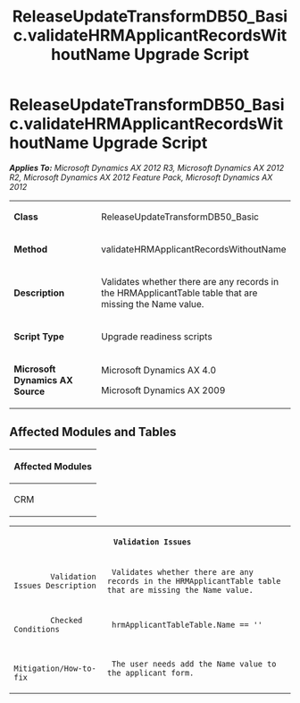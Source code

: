 ﻿---
title: ReleaseUpdateTransformDB50_Basic.validateHRMApplicantRecordsWithoutName Upgrade Script
TOCTitle: ReleaseUpdateTransformDB50_Basic.validateHRMApplicantRecordsWithoutName Upgrade Script
ms:assetid: 722edb06-65a9-497c-f51f-419392dc9aac
ms:mtpsurl: https://msdn.microsoft.com/en-us/library/JJ685818(v=AX.60)
ms:contentKeyID: 49709018
ms.date: 05/18/2015
mtps_version: v=AX.60
---

# ReleaseUpdateTransformDB50\_Basic.validateHRMApplicantRecordsWithoutName Upgrade Script 


_**Applies To:** Microsoft Dynamics AX 2012 R3, Microsoft Dynamics AX 2012 R2, Microsoft Dynamics AX 2012 Feature Pack, Microsoft Dynamics AX 2012_

<table>
<colgroup>
<col style="width: 50%" />
<col style="width: 50%" />
</colgroup>
<tbody>
<tr class="odd">
<td><p><strong>Class</strong></p></td>
<td><p>ReleaseUpdateTransformDB50_Basic</p></td>
</tr>
<tr class="even">
<td><p><strong>Method</strong></p></td>
<td><p>validateHRMApplicantRecordsWithoutName</p></td>
</tr>
<tr class="odd">
<td><p><strong>Description</strong></p></td>
<td><p>Validates whether there are any records in the HRMApplicantTable table that are missing the Name value.</p></td>
</tr>
<tr class="even">
<td><p><strong>Script Type</strong></p></td>
<td><p>Upgrade readiness scripts</p></td>
</tr>
<tr class="odd">
<td><p><strong>Microsoft Dynamics AX Source</strong></p></td>
<td><p>Microsoft Dynamics AX 4.0</p>
<p>Microsoft Dynamics AX 2009</p></td>
</tr>
</tbody>
</table>


## Affected Modules and Tables

<table>
<colgroup>
<col style="width: 100%" />
</colgroup>
<thead>
<tr class="header">
<th><p>Affected Modules</p></th>
</tr>
</thead>
<tbody>
<tr class="odd">
<td><p>CRM</p></td>
</tr>
</tbody>
</table>


<table xmlns="http://www.w3.org/1999/xhtml">
              <tr><th colspan="2">
		
   <p>
   
	 Validation Issues
  </p>
  </th></tr>
              <tr><td>
		
   <p>
   
	 
            Validation Issues Description
          
  </p>
  </td><td>
		
   <p>
   
	 Validates whether there are any records in the HRMApplicantTable table that are missing the Name value.
  </p>
  </td></tr>
              <tr><td>
		
   <p>
   
	 
            Checked Conditions
          
  </p>
  </td><td>
		
   <p>
   
	 hrmApplicantTableTable.Name == ''
  </p>
  </td></tr>
              <tr><td>
		
   <p>
   
	 
            Mitigation/How-to-fix
          
  </p>
  </td><td>
		
   <p>
   
	 The user needs add the Name value to the applicant form.
  </p>
  </td></tr>
            </table>

  


